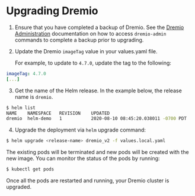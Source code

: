 # Upgrading Dremio

1. Ensure that you have completed a backup of Dremio. See the [Dremio Administration](Dremio-Administration.md) documentation on how to access `dremio-admin` commands to complete a backup prior to upgrading.
2. Update the Dremio `imageTag` value in your values.yaml file.

   For example, to update to `4.7.0`, update the tag to the following:

```yaml
imageTag: 4.7.0
[...]
```

3. Get the name of the Helm release. In the example below, the release name is `dremio`.

```bash
$ helm list
NAME  	NAMESPACE	REVISION	UPDATED                             	STATUS  	CHART       	APP VERSION
dremio	helm-demo	1       	2020-08-10 08:45:20.038011 -0700 PDT	deployed	dremio-2.0.0	           
```

4. Upgrade the deployment via `helm` upgrade command:

```bash
$ helm upgrade <release-name> dremio_v2 -f values.local.yaml
```

The existing pods will be terminated and new pods will be created with the new image. You can monitor the status of the pods by running:

```bash
$ kubectl get pods
```

Once all the pods are restarted and running, your Dremio cluster is upgraded.